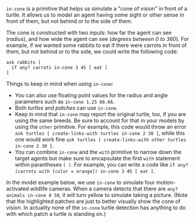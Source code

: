 `in-cone` is a primitive that helps us simulate a "cone of vision" in front of a turtle. It allows us to model an agent having some sight or other sense in front of them, but not behind or to the side of them.

The cone is constructed with two inputs: how far the agent can see (*radius*), and how wide the agent can see (*degrees between 0 to 360*). For example, if we wanted some rabbits to eat if there were carrots in front of them, but not behind or to the side, we could write the following code:



```
ask rabbits [
  if any? carrots in-cone 3 45 [ eat ]
]
```



Things to keep in mind when using `in-cone`: 

* You can also use floating point values for the radius and angle parameters such as `in-cone 1.25 66.66`.
* Both *turtles* and *patches* can use `in-cone`.
* Keep in mind that `in-cone` may report the original turtle, too, if you are using the same breeds. Be sure to account for that in your models by using the `other` primitive. For example, this code would throw an error `ask turtles [ create-links-with turtles in-cone 2 30 ]`, while this one would work fine `ask turtles [ create-links-with other turtles in-cone 2 30 ]`. 
* You can combine `in-cone` and the `with` primitive to narrow down the target agents but make sure to encapsulate the first `with` statement within parantheses `( )`. For example, you can write a code like `if any? (carrots with [color = orange]) in-cone 3 45 [ eat ]`.



In the model example below, we use `in-cone` to simulate four motion-activated wildlife cameras. When a camera detects that there are `any? animals in-cone 8 50`, it will turn yellow to simulate taking a picture. (Note that the highlighted patches are just to better visually show the cone of vision. In actuality none of the `in-cone` turtle detection has anything to do with which patch a turtle is standing on.)